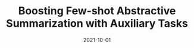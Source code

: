 ---
title: "Boosting Few-shot Abstractive Summarization with Auxiliary Tasks"
collection: publications
permalink: /publication/2021-10-01-cikm1
excerpt: 
date: 2021-10-01
venue: "CIKM"
paperurl: "https://dl.acm.org/doi/abs/10.1145/3459637.3482066"
citation: 
---